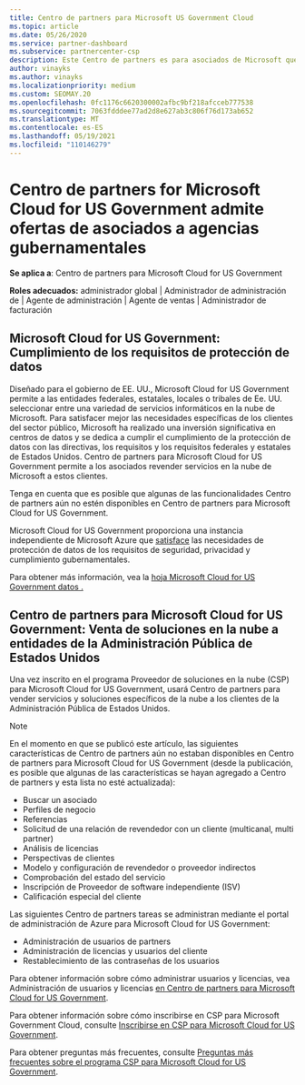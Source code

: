 ```yaml
---
title: Centro de partners para Microsoft US Government Cloud
ms.topic: article
ms.date: 05/26/2020
ms.service: partner-dashboard
ms.subservice: partnercenter-csp
description: Este Centro de partners es para asociados de Microsoft que ofrecen soluciones en la nube de Microsoft a los clientes que trabajan con agencias gubernamentales en el Estados Unidos.
author: vinayks
ms.author: vinayks
ms.localizationpriority: medium
ms.custom: SEOMAY.20
ms.openlocfilehash: 0fc1176c6620300002afbc9bf218afcceb777538
ms.sourcegitcommit: 7063fdddee77ad2d8e627ab3c806f76d173ab652
ms.translationtype: MT
ms.contentlocale: es-ES
ms.lasthandoff: 05/19/2021
ms.locfileid: "110146279"
---
```

# <a name="partner-center-for-microsoft-cloud-for-us-government-supports-partner-offers-to-government-agencies"></a>Centro de partners for Microsoft Cloud for US Government admite ofertas de asociados a agencias gubernamentales

**Se aplica a**: Centro de partners para Microsoft Cloud for US Government

**Roles adecuados:** administrador global | Administrador de administración de | Agente de administración | Agente de ventas | Administrador de facturación

## <a name="microsoft-cloud-for-us-government-meeting-data-protection-requirements"></a>Microsoft Cloud for US Government: Cumplimiento de los requisitos de protección de datos

Diseñado para el gobierno de EE. UU., Microsoft Cloud for US Government permite a las entidades federales, estatales, locales o tribales de Ee. UU. seleccionar entre una variedad de servicios informáticos en la nube de Microsoft. Para satisfacer mejor las necesidades específicas de los clientes del sector público, Microsoft ha realizado una inversión significativa en centros de datos y se dedica a cumplir el cumplimiento de la protección de datos con las directivas, los requisitos y los requisitos federales y estatales de Estados Unidos. Centro de partners para Microsoft Cloud for US Government permite a los asociados revender servicios en la nube de Microsoft a estos clientes.

Tenga en cuenta que es posible que algunas de las funcionalidades Centro de partners aún no estén disponibles en Centro de partners para Microsoft Cloud for US Government.

Microsoft Cloud for US Government proporciona una instancia independiente de Microsoft Azure que [satisface](https://azure.microsoft.com/overview/clouds/government/) las necesidades de protección de datos de los requisitos de seguridad, privacidad y cumplimiento gubernamentales. 

Para obtener más información, vea la [hoja Microsoft Cloud for US Government datos .](https://download.microsoft.com/download/C/9/C/C9CA3002-DFC4-4ADA-841F-DF42AEC042FB/Microsoft_Azure_Government_Datasheet_EN_US.PDF)

## <a name="partner-center-for-microsoft-cloud-for-us-government-selling-cloud-solutions-to-us-government-entities"></a>Centro de partners para Microsoft Cloud for US Government: Venta de soluciones en la nube a entidades de la Administración Pública de Estados Unidos

Una vez inscrito en el programa Proveedor de soluciones en la nube (CSP) para Microsoft Cloud for US Government, usará Centro de partners para vender servicios y soluciones específicos de la nube a los clientes de la Administración Pública de Estados Unidos. 

> [!NOTE]  
> En el momento en que se publicó este artículo, las siguientes características de Centro de partners aún no estaban disponibles en Centro de partners para Microsoft Cloud for US Government (desde la publicación, es posible que algunas de las características se hayan agregado a Centro de partners y esta lista no esté actualizada):

- Buscar un asociado
- Perfiles de negocio
- Referencias
- Solicitud de una relación de revendedor con un cliente (multicanal, multi partner)
- Análisis de licencias
- Perspectivas de clientes
- Modelo y configuración de revendedor o proveedor indirectos
- Comprobación del estado del servicio
- Inscripción de Proveedor de software independiente (ISV)
- Calificación especial del cliente

Las siguientes Centro de partners tareas se administran mediante el portal de administración de Azure para Microsoft Cloud for US Government: 

- Administración de usuarios de partners
- Administración de licencias y usuarios del cliente
- Restablecimiento de las contraseñas de los usuarios

Para obtener información sobre cómo administrar usuarios y licencias, vea Administración de usuarios y licencias [en Centro de partners para Microsoft Cloud for US Government](user-management-in-partner-center-for-microsoft-us-govt-cloud.md).

Para obtener información sobre cómo inscribirse en CSP para Microsoft Government Cloud, consulte [Inscribirse en CSP para Microsoft Cloud for US Government](enroll-in-csp-for-microsoft-us-govt-cloud.md).

Para obtener preguntas más frecuentes, consulte [Preguntas más frecuentes sobre el programa CSP para Microsoft Cloud for US Government](faq-for-us-govt-cloud.md).
